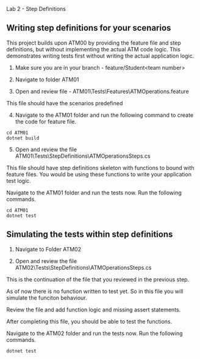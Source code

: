 
Lab 2 - Step Definitions

<p> 

## <b>**Writing step definitions for your scenarios**</b>


This project builds upon ATM00 by providing the feature file and step definitions, but without implementing the actual ATM code logic. This demonstrates writing tests first without writing the actual application logic.

1. Make sure you are in your branch - feature/Student\<team number\>

2. Navigate to folder ATM01


3. Open and review file - ATM01\Tests\Features\ATMOperations.feature

This file should have the scenarios predefined 

4.  Navigate to the ATM01 folder and run the following command to create the code for feature file.

```
cd ATM01
dotnet build
```


5. Open and review the file ATM01\Tests\StepDefinitions\ATMOperationsSteps.cs

This file should have step definitions skeleton with functions to bound with feature files. You would be using these functions to write your application test logic.



Navigate to the ATM01 folder and run the tests now. Run the following commands.

```
cd ATM01
dotnet test
```


## Simulating the tests within step definitions


1. Navigate to Folder ATM02


2. Open and review the file ATM02\Tests\StepDefinitions\ATMOperationsSteps.cs

This is the continuation of the file that you reviewed in the previous step. 


As of now there is no function written to test yet. So in this file you will simulate the funciton behaviour.


Review the file and add function logic and missing assert statements.


After completing this file, you should be able to test the functions.



Navigate to the ATM02 folder and run the tests now. Run the following commands.

```
dotnet test
```

